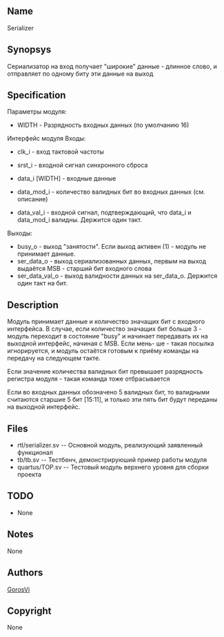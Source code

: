 Name
----

Serializer


Synopsys
--------

Сериализатор на вход получает "широкие" данные - длинное слово,
и отправляет по одному биту эти данные на выход


Specification
-------------

Параметры модуля:
* WIDTH - Разрядность входных данных (по умолчанию 16)

Интерфейс модуля
Входы:
* clk_i  - вход тактовой частоты
* srst_i - входной сигнал синхронного сброса

* data_i [WIDTH] - входные данные
* data_mod_i - количество валидных бит во входных данных (см. описание)
* data_val_i - входной сигнал, подтверждающий, что data_i и data_mod_i валидны.
   Держится один такт.

Выходы:
* busy_o - выход "занятости". Если выход активен (1) - модуль не принимает данные.
* ser_data_o - выход сериализованных данных, первым на выход выдаётся MSB - старший
   бит входного слова
* ser_data_val_o - выход валидности данных на ser_data_o. Держится один такт на бит.


Description
-----------

Модуль принимает данные и количество значащих бит с входного интерфейса.
 В случае, если количество значащих бит больше 3 - модуль переходит в состояние
 "busy" и начинает передавать их на выходной интерфейс, начиная с MSB. Если мень-
 ше - такая посылка игнорируется, и модуль остаётся готовым к приёму команды на
 передачу на следующем такте.

Если значение количества валидных бит превышает разрядность регистра модуля -
 такая команда тоже отбрасывается

Если во входных данных обозначено 5 валидных бит, то валидными считаются
 старшие 5 бит [15:11], и только эти пять бит будут переданы на выходной интерфейс.


Files
-----

* rtl/serializer.sv --  Основной модуль, реализующий заявленный функционал
* tb/tb.sv          --  Тестбенч, демонстрируюший пример работы модуля
* quartus/TOP.sv    --  Тестовый модуль верхнего уровня для сборки проекта


TODO
----

* None


Notes
-----

None


Authors
-------

[GorosVi](https://github.com/GorosVi)


Copyright
---------

None

